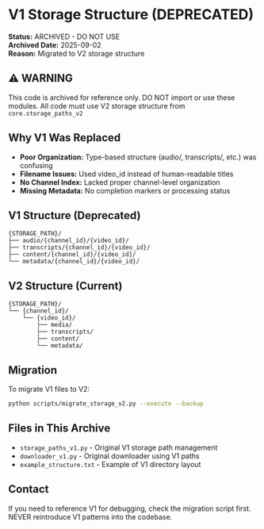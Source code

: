 # V1 Storage Structure (DEPRECATED)

**Status:** ARCHIVED - DO NOT USE  
**Archived Date:** 2025-09-02  
**Reason:** Migrated to V2 storage structure  

## ⚠️ WARNING
This code is archived for reference only. DO NOT import or use these modules.
All code must use V2 storage structure from `core.storage_paths_v2`

## Why V1 Was Replaced
- **Poor Organization:** Type-based structure (audio/, transcripts/, etc.) was confusing
- **Filename Issues:** Used video_id instead of human-readable titles
- **No Channel Index:** Lacked proper channel-level organization
- **Missing Metadata:** No completion markers or processing status

## V1 Structure (Deprecated)
```
{STORAGE_PATH}/
├── audio/{channel_id}/{video_id}/
├── transcripts/{channel_id}/{video_id}/
├── content/{channel_id}/{video_id}/
└── metadata/{channel_id}/{video_id}/
```

## V2 Structure (Current)
```
{STORAGE_PATH}/
└── {channel_id}/
    └── {video_id}/
        ├── media/
        ├── transcripts/
        ├── content/
        └── metadata/
```

## Migration
To migrate V1 files to V2:
```bash
python scripts/migrate_storage_v2.py --execute --backup
```

## Files in This Archive
- `storage_paths_v1.py` - Original V1 storage path management
- `downloader_v1.py` - Original downloader using V1 paths
- `example_structure.txt` - Example of V1 directory layout

## Contact
If you need to reference V1 for debugging, check the migration script first.
NEVER reintroduce V1 patterns into the codebase.